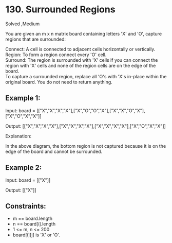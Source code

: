 # 130. Surrounded Regions
Solved ,Medium

You are given an m x n matrix board containing letters 'X' and 'O', capture regions that are surrounded:  

Connect: A cell is connected to adjacent cells horizontally or vertically.  
Region: To form a region connect every 'O' cell.  
Surround: The region is surrounded with 'X' cells if you can connect the region with 'X' cells and none of the region cells are on the edge of the board.  
To capture a surrounded region, replace all 'O's with 'X's in-place within the original board. You do not need to return anything.  

 

Example 1:
---
Input: board = [["X","X","X","X"],["X","O","O","X"],["X","X","O","X"],["X","O","X","X"]]  

Output: [["X","X","X","X"],["X","X","X","X"],["X","X","X","X"],["X","O","X","X"]]  

Explanation:  


In the above diagram, the bottom region is not captured because it is on the edge of the board and cannot be surrounded.  

Example 2:
---
Input: board = [["X"]]  

Output: [["X"]]  

 

Constraints:
---
* m == board.length
* n == board[i].length
* 1 <= m, n <= 200
* board[i][j] is 'X' or 'O'.
 
